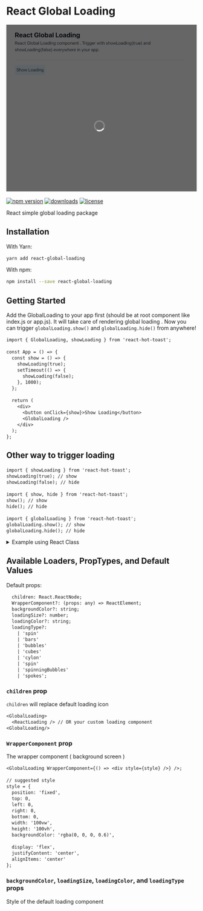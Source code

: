 # React Global Loading

[npm_url]: https://www.npmjs.org/package/react-global-loading

![Example](/assets/example.png)

[![npm version](https://badge.fury.io/js/react-spinners.svg)][npm_url]
[![downloads](https://img.shields.io/npm/dt/react-spinners.svg)][npm_url]
[![license](https://img.shields.io/npm/l/react-spinners.svg)][npm_url]

React simple global loading package

## Installation

With Yarn:

```bash
yarn add react-global-loading
```

With npm:

```bash
npm install --save react-global-loading
```

## Getting Started

Add the GlobalLoading to your app first (should be at root component like index.js or app.js). It will take care of rendering global loading . Now you can trigger `globalLoading.show()` and `globalLoading.hide()` from anywhere!

```tsx
import { GlobalLoading, showLoading } from 'react-hot-toast';

const App = () => {
  const show = () => {
    showLoading(true);
    setTimeout(() => {
      showLoading(false);
    }, 1000);
  };

  return (
    <div>
      <button onClick={show}>Show Loading</button>
      <GlobalLoading />
    </div>
  );
};
```

## Other way to trigger loading

```tsx
import { showLoading } from 'react-hot-toast';
showLoading(true); // show
showLoading(false); // hide

import { show, hide } from 'react-hot-toast';
show(); // show
hide(); // hide

import { globalLoading } from 'react-hot-toast';
globalLoading.show(); // show
globalLoading.hide(); // hide
```

<details><summary>Example using React Class</summary>

</details>

## Available Loaders, PropTypes, and Default Values

Default props:

```
  children: React.ReactNode;
  WrapperComponent?: (props: any) => ReactElement;
  backgroundColor?: string;
  loadingSize?: number;
  loadingColor?: string;
  loadingType?:
    | 'spin'
    | 'bars'
    | 'bubbles'
    | 'cubes'
    | 'cylon'
    | 'spin'
    | 'spinningBubbles'
    | 'spokes';
```

### `children` prop

`children` will replace default loading icon

```tsx
<GlobalLoading>
  <ReactLoading /> // OR your custom loading component
<GlobalLoading/>
```

### `WrapperComponent` prop

The wrapper component ( background screen )

```tsx
<GlobalLoading WrapperComponent={() => <div style={style} />} />;

// suggested style
style = {
  position: 'fixed',
  top: 0,
  left: 0,
  right: 0,
  bottom: 0,
  width: '100vw',
  height: '100vh',
  backgroundColor: 'rgba(0, 0, 0, 0.6)',

  display: 'flex',
  justifyContent: 'center',
  alignItems: 'center'
};
```

### `backgroundColor`, `loadingSize`, `loadingColor`, and `loadingType` props

Style of the default loading component
